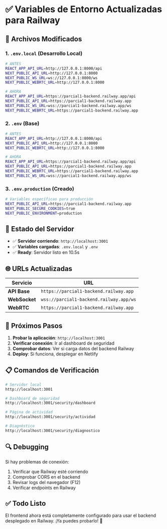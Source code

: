 # ✅ Variables de Entorno Actualizadas para Railway

## 🔧 Archivos Modificados

### 1. **`.env.local`** (Desarrollo Local)
```bash
# ANTES
REACT_APP_API_URL=http://127.0.0.1:8000/api
NEXT_PUBLIC_API_URL=http://127.0.0.1:8000
NEXT_PUBLIC_WS_URL=ws://127.0.0.1:8000/ws
NEXT_PUBLIC_WEBRTC_URL=http://127.0.0.1:8000

# AHORA
REACT_APP_API_URL=https://parcial1-backend.railway.app/api
NEXT_PUBLIC_API_URL=https://parcial1-backend.railway.app
NEXT_PUBLIC_WS_URL=wss://parcial1-backend.railway.app/ws
NEXT_PUBLIC_WEBRTC_URL=https://parcial1-backend.railway.app
```

### 2. **`.env`** (Base)
```bash
# ANTES
REACT_APP_API_URL=http://127.0.0.1:8000/api
NEXT_PUBLIC_API_URL=http://127.0.0.1:8000
NEXT_PUBLIC_WEBRTC_URL=http://127.0.0.1:8000

# AHORA
REACT_APP_API_URL=https://parcial1-backend.railway.app/api
NEXT_PUBLIC_API_URL=https://parcial1-backend.railway.app
NEXT_PUBLIC_WEBRTC_URL=https://parcial1-backend.railway.app
NEXT_PUBLIC_WS_URL=wss://parcial1-backend.railway.app/ws
```

### 3. **`.env.production`** (Creado)
```bash
# Variables específicas para producción
NEXT_PUBLIC_API_URL=https://parcial1-backend.railway.app
NEXT_PUBLIC_SECURE_COOKIES=true
NEXT_PUBLIC_ENVIRONMENT=production
```

## 🚀 Estado del Servidor

- ✅ **Servidor corriendo**: `http://localhost:3001`
- ✅ **Variables cargadas**: `.env.local` y `.env`
- ✅ **Ready**: Servidor listo en 10.5s

## 🌐 URLs Actualizadas

| Servicio | URL |
|----------|-----|
| **API Base** | `https://parcial1-backend.railway.app` |
| **WebSocket** | `wss://parcial1-backend.railway.app/ws` |
| **WebRTC** | `https://parcial1-backend.railway.app` |

## 🎯 Próximos Pasos

1. **Probar la aplicación**: `http://localhost:3001`
2. **Verificar conexión**: Ir al dashboard de seguridad
3. **Comprobar datos**: Ver si carga datos del backend Railway
4. **Deploy**: Si funciona, desplegar en Netlify

## 📋 Comandos de Verificación

```bash
# Servidor local
http://localhost:3001

# Dashboard de seguridad
http://localhost:3001/security/dashboard

# Página de actividad
http://localhost:3001/security/actividad

# Diagnóstico
http://localhost:3001/security/diagnostico
```

## 🔍 Debugging

Si hay problemas de conexión:
1. Verificar que Railway esté corriendo
2. Comprobar CORS en el backend
3. Revisar logs del navegador (F12)
4. Verificar endpoints en Railway

## ✅ Todo Listo

El frontend ahora está completamente configurado para usar el backend desplegado en Railway. ¡Ya puedes probarlo! 🎉